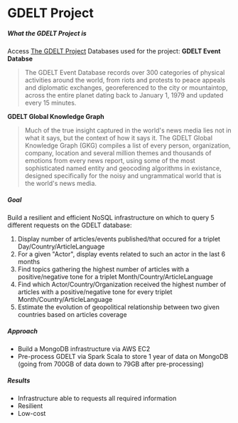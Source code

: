 # GDELT Project 

##### What the GDELT Project is 
Access [The GDELT Project](https://www.gdeltproject.org/)
Databases used for the project: 
**GDELT Event Databse**
> The GDELT Event Database records over 300 categories of physical activities around the world, from riots and protests to peace appeals and diplomatic exchanges, georeferenced to the city or mountaintop, across the entire planet dating back to January 1, 1979 and updated every 15 minutes.

**GDELT Global Knowledge Graph**
> Much of the true insight captured in the world's news media lies not in what it says, but the context of how it says it. The GDELT Global Knowledge Graph (GKG) compiles a list of every person, organization, company, location and several million themes and thousands of emotions from every news report, using some of the most sophisticated named entity and geocoding algorithms in existance, designed specifically for the noisy and ungrammatical world that is the world's news media.

##### Goal 
Build a resilient and efficient NoSQL infrastructure on which to query 5 different requests on the GDELT database: 
1. Display number of articles/events published/that occured for a triplet Day/Country/ArticleLanguage
2. For a given "Actor", display events related to such an actor in the last 6 months
3. Find topics gathering the highest number of articles with a positive/negative tone for a triplet Month/Country/ArticleLanguage
4. Find which Actor/Country/Organization received the highest number of articles with a positive/negative tone for every triplet Month/Country/ArticleLanguage
5. Estimate the evolution of geopolitical relationship between two given countries based on articles coverage

##### Approach
- Build a MongoDB infrastructure via AWS EC2 
- Pre-process GDELT via Spark Scala to store 1 year of data on MongoDB (going from 700GB of data down to 79GB after pre-processing)

##### Results
- Infrastructure able to requests all required information
- Resilient 
- Low-cost
